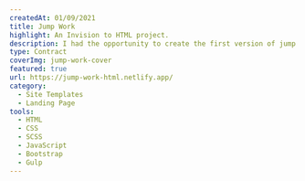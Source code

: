 ```yaml
---
createdAt: 01/09/2021
title: Jump Work
highlight: An Invision to HTML project.
description: I had the opportunity to create the first version of jump.work website back in 2017.
type: Contract
coverImg: jump-work-cover
featured: true
url: https://jump-work-html.netlify.app/
category:
  - Site Templates
  - Landing Page
tools:
  - HTML
  - CSS
  - SCSS
  - JavaScript
  - Bootstrap
  - Gulp
---
```

